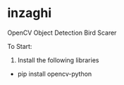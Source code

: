 # inzaghi
OpenCV Object Detection Bird Scarer

To Start:

1. Install the following libraries
* pip install opencv-python

